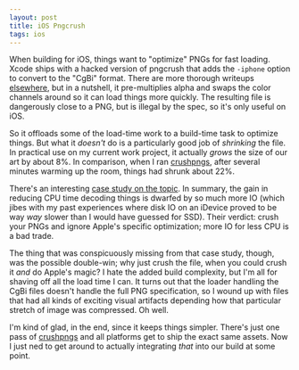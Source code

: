 ```yaml
---
layout: post
title: iOS Pngcrush
tags: ios
---
```


When building for iOS, things want to "optimize" PNGs for fast loading. Xcode ships with a hacked
version of pngcrush that adds the `-iphone` option to convert to the "CgBi" format. There are more
thorough writeups [elsewhere][cgbi], but in a nutshell, it pre-multiplies alpha and swaps the color
channels around so it can load things more quickly. The resulting file is dangerously close to a
PNG, but is illegal by the spec, so it's only useful on iOS.

So it offloads some of the load-time work to a build-time task to optimize things. But what it
*doesn't* do is a particularly good job of *shrinking* the file. In practical use on my current
work project, it actually *grows* the size of our art by about 8%. In comparison, when I ran
[crushpngs], after several minutes warming up the room, things had shrunk about 22%.

There's an interesting [case study on the topic][imageoptim]. In summary, the gain in reducing CPU
time decoding things is dwarfed by so much more IO (which jibes with my past experiences where disk
IO on an iDevice proved to be way *way* slower than I would have guessed for SSD). Their verdict:
crush your PNGs and ignore Apple's specific optimization; more IO for less CPU is a bad trade.

The thing that was conspicuously missing from that case study, though, was the possible double-win;
why just crush the file, when you could crush it *and* do Apple's magic? I hate the added build
complexity, but I'm all for shaving off all the load time I can. It turns out that the loader
handling the CgBi files doesn't handle the full PNG specification, so I wound up with files that
had all kinds of exciting visual artifacts depending how that particular stretch of image was
compressed. Oh well.

I'm kind of glad, in the end, since it keeps things simpler. There's just one pass of [crushpngs]
and all platforms get to ship the exact same assets. Now I just ned to get around to actually
integrating *that* into our build at some point.


[crushpngs]: https://github.com/deadmoose/crushpngs
[imageoptim]: http://imageoptim.com/tweetbot.html
[cgbi]: http://iphonedevwiki.net/index.php/CgBi_file_format
